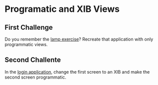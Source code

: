 # Programatic and XIB Views

## First Challenge
Do you remember the [lamp exercise](https://github.com/iOSLabUNAM/IBOutlet-exercises#first-challenge---lamp)? Recreate that application with only programmatic views.

## Second Challente
In the [login application](https://github.com/iOSLabUNAM/IBOutlet-exercises#third-challenge---login), change the first screen to an XIB and make the second screen programmatic.

